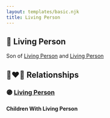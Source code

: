 ```yaml
---
layout: templates/basic.njk
title: Living Person
---
```

## 🔵 Living Person

Son of [Living Person](/people/3/3859108) and [Living Person](/people/4/42020904)

## 👩‍❤️‍👨 Relationships

### 🟣 [Living Person](/people/5/56179916)

#### Children With Living Person